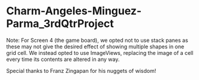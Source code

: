 # Charm-Angeles-Minguez-Parma_3rdQtrProject

Note: For Screen 4 (the game board), we opted not to use stack panes as these may not give the desired effect of showing multiple shapes in one grid cell. We instead opted to use ImageViews, replacing the image of a cell every time its contents are altered in any way.

Special thanks to Franz Zingapan for his nuggets of wisdom!
